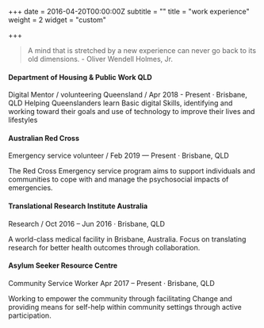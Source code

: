 +++
date = 2016-04-20T00:00:00Z
subtitle = ""
title = "work experience"
weight = 2
widget = "custom"

+++
> A mind that is stretched by a new experience can never go back to its old dimensions. - Oliver Wendell Holmes, Jr.

#### Department of Housing & Public Work QLD 

Digital Mentor / volunteering Queensland / Apr 2018 - Present · Brisbane, QLD Helping Queenslanders learn Basic digital Skills, identifying and working toward their goals and use of technology to improve their lives and lifestyles 

#### Australian Red Cross 

Emergency service volunteer / Feb 2019 — Present · Brisbane, QLD 

The Red Cross Emergency service program aims to support individuals and communities to cope with and manage the psychosocial impacts of emergencies. 

#### Translational Research Institute Australia 

Research / Oct 2016 – Jun 2016 · Brisbane, QLD 

A world-class medical facility in Brisbane, Australia. Focus on translating research for better health outcomes through collaboration. 

#### Asylum Seeker Resource Centre 

Community Service Worker Apr 2017 – Present · Brisbane, QLD 

Working to empower the community through facilitating Change and providing means for self-help within community settings through active participation.